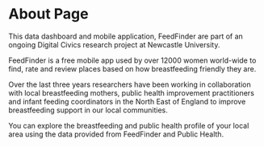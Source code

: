 # About Page
This data dashboard and mobile application, FeedFinder are part of an ongoing Digital Civics research project at Newcastle University. 

FeedFinder is a free mobile app used by over 12000 women world-wide to find, rate and review places based on how breastfeeding friendly they are. 

Over the last three years researchers have been working in collaboration with local breastfeeding mothers, public health improvement practitioners and infant feeding coordinators in the North East of England to improve breastfeeding support in our local communities. 

You can explore the breastfeeding and public health profile of your local area using the data provided from FeedFinder and Public Health. 


